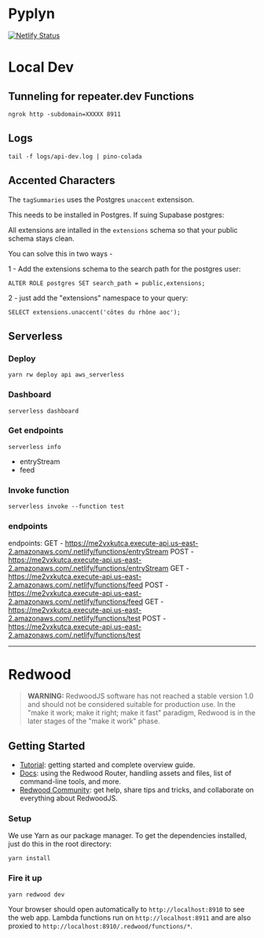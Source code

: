 # Pyplyn

[![Netlify Status](https://api.netlify.com/api/v1/badges/f8da7a70-c5fd-4744-be9d-753a03160b96/deploy-status)](https://app.netlify.com/sites/pyplyn/deploys)

# Local Dev

## Tunneling for repeater.dev Functions

`ngrok http -subdomain=XXXXX 8911`

## Logs

`tail -f logs/api-dev.log | pino-colada`


## Accented Characters

The `tagSummaries` uses the Postgres `unaccent` extensison.

This needs to be installed in Postgres. If suing Supabase postgres:

All extensions are intalled in the `extensions` schema so that your public schema stays clean.

You can solve this in two ways -

1 - Add the extensions schema to the search path for the postgres user:

`ALTER ROLE postgres SET search_path = public,extensions;`

2 - just add the "extensions" namespace to your query:

`SELECT extensions.unaccent('côtes du rhône aoc');`

## Serverless

### Deploy

`yarn rw deploy api aws_serverless`

### Dashboard

`serverless dashboard`

### Get endpoints

`serverless info`

* entryStream
* feed

### Invoke function

`serverless invoke --function test`


### endpoints

endpoints:
  GET - https://me2vxkutca.execute-api.us-east-2.amazonaws.com/.netlify/functions/entryStream
  POST - https://me2vxkutca.execute-api.us-east-2.amazonaws.com/.netlify/functions/entryStream
  GET - https://me2vxkutca.execute-api.us-east-2.amazonaws.com/.netlify/functions/feed
  POST - https://me2vxkutca.execute-api.us-east-2.amazonaws.com/.netlify/functions/feed
  GET - https://me2vxkutca.execute-api.us-east-2.amazonaws.com/.netlify/functions/test
  POST - https://me2vxkutca.execute-api.us-east-2.amazonaws.com/.netlify/functions/test

----

# Redwood

> **WARNING:** RedwoodJS software has not reached a stable version 1.0 and should not be considered suitable for production use. In the "make it work; make it right; make it fast" paradigm, Redwood is in the later stages of the "make it work" phase.

## Getting Started
- [Tutorial](https://redwoodjs.com/tutorial/welcome-to-redwood): getting started and complete overview guide.
- [Docs](https://redwoodjs.com/docs/introduction): using the Redwood Router, handling assets and files, list of command-line tools, and more.
- [Redwood Community](https://community.redwoodjs.com): get help, share tips and tricks, and collaborate on everything about RedwoodJS.

### Setup

We use Yarn as our package manager. To get the dependencies installed, just do this in the root directory:

```terminal
yarn install
```

### Fire it up

```terminal
yarn redwood dev
```

Your browser should open automatically to `http://localhost:8910` to see the web app. Lambda functions run on `http://localhost:8911` and are also proxied to `http://localhost:8910/.redwood/functions/*`.

